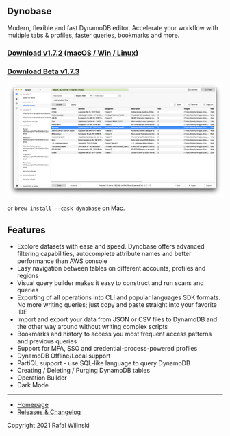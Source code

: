 ## Dynobase

Modern, flexible and fast DynamoDB editor. Accelerate your workflow with multiple tabs & profiles, faster queries, bookmarks and more. 

### [Download v1.7.2 (macOS / Win / Linux)](https://github.com/Dynobase/dynobase/releases/tag/1.7.2)

### [Download Beta v1.7.3](https://github.com/Dynobase/dynobase/releases/tag/1.7.3)

![Dynobase](./dynobase-gui.png)

or `brew install --cask dynobase` on Mac.

## Features

- Explore datasets with ease and speed. Dynobase offers advanced filtering capabilities, autocomplete attribute names and better performance than AWS console
- Easy navigation between tables on different accounts, profiles and regions
- Visual query builder makes it easy to construct and run scans and queries
- Exporting of all operations into CLI and popular languages SDK formats. No more writing queries; just copy and paste straight into your favorite IDE
- Import and export your data from JSON or CSV files to DynamoDB and the other way around without writing complex scripts
- Bookmarks and history to access you most frequent access patterns and previous queries
- Support for MFA, SSO and credential-process-powered profiles
- DynamoDB Offline/Local support
- PartiQL support - use SQL-like language to query DynamoDB
- Creating / Deleting / Purging DynamoDB tables
- Operation Builder
- Dark Mode

---

- [Homepage](https://dynobase.dev)
- [Releases & Changelog](https://github.com/RafalWilinski/dynobase/releases)

Copyright 2021 Rafal Wilinski
